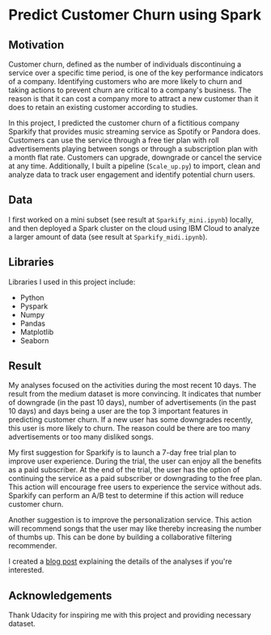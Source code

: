 # Predict Customer Churn using Spark

## Motivation

Customer churn, defined as the number of individuals discontinuing a service over a specific time period, is one of the key performance 
indicators of a company. Identifying customers who are more likely to churn and taking actions to prevent churn are critical to a 
company's business. The reason is that it can cost a company more to attract a new customer than it does to retain an existing customer 
according to studies. 

In this project, I predicted the customer churn of a fictitious company Sparkify that provides music streaming service as Spotify or 
Pandora does. Customers can use the service through a free tier plan with roll advertisements playing between songs or through a 
subscription plan with a month flat rate. Customers can upgrade, downgrade or cancel the service at any time. Additionally, I built a 
pipeline (`Scale_up.py`) to import, clean and analyze data to track user engagement and identify potential churn users.

## Data

I first worked on a mini subset (see result at `Sparkify_mini.ipynb`) locally, and then deployed a Spark cluster on the cloud using IBM
Cloud to analyze a larger amount of data (see result at `Sparkify_midi.ipynb`).

## Libraries

Libraries I used in this project include:

- Python
- Pyspark
- Numpy
- Pandas
- Matplotlib
- Seaborn

## Result

My analyses focused on the activities during the most recent 10 days. The result from the medium dataset is more convincing. It indicates 
that number of downgrade (in the past 10 days), number of advertisements (in the past 10 days) and days being a user are the top 3 
important features in predicting customer churn. If a new user has some downgrades recently, this user is more likely to churn. The reason 
could be there are too many advertisements or too many disliked songs. 

My first suggestion for Sparkify is to launch a 7-day free trial plan to improve user experience. During the trial, the user can enjoy 
all the benefits as a paid subscriber. At the end of the trial, the user has the option of continuing the service as a paid subscriber or 
downgrading to the free plan. This action will encourage free users to experience the service without ads. Sparkify can perform an A/B test
to determine if this action will reduce customer churn.

Another suggestion is to improve the personalization service. This action will recommend songs that the user may like thereby increasing
the number of thumbs up. This can be done by building a collaborative filtering recommender.

I created a [blog post](https://medium.com/@fivecentsly/predict-customer-churn-using-spark-71ac4f3b6b14) explaining the details of the analyses if you're interested.

## Acknowledgements

Thank Udacity for inspiring me with this project and providing necessary dataset. 
